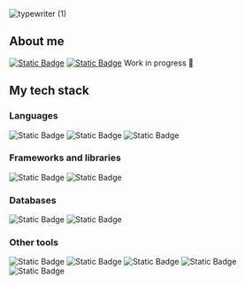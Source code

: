 ![typewriter (1)](https://github.com/user-attachments/assets/bfcc778c-429b-425e-b42c-6db1fef28863)

## About me
<a href="https://www.linkedin.com/in/kevin-rosario-cruz/" target="_blank">![Static Badge](https://img.shields.io/badge/LinkedIn-0077B5?style=flat-square)</a>
<a href="mailto:kevrosariocruz@gmail.com">![Static Badge](https://img.shields.io/badge/kevrosariocruz%40gmail.com-%23EA4335?style=flat-square&logo=gmail&logoColor=white)</a>
Work in progress 🚧
## My tech stack
### Languages
![Static Badge](https://img.shields.io/badge/Python-%233776AB?style=flat-square&logo=python&logoColor=white)
![Static Badge](https://img.shields.io/badge/C%23-%23512BD4?style=flat-square&logoColor=black)
![Static Badge](https://img.shields.io/badge/JavaScript-%23F7DF1E?style=flat-square&logo=javascript&logoColor=black)
### Frameworks and libraries
![Static Badge](https://img.shields.io/badge/ASP.NET%20Core-%23512BD4?style=flat-square&logo=dotnet&logoColor=white)
![Static Badge](https://img.shields.io/badge/React-%2361DAFB?style=flat-square&logo=react&logoColor=black)
### Databases
![Static Badge](https://img.shields.io/badge/PostgreSQL-%234169E1?style=flat-square&logo=postgresql&logoColor=white)
![Static Badge](https://img.shields.io/badge/SQL%20Server-red?style=flat-square)
### Other tools
![Static Badge](https://img.shields.io/badge/Git-%23F05032?style=flat-square&logo=git&logoColor=white)
![Static Badge](https://img.shields.io/badge/GitHub-%23181717?style=flat-square&logo=github&logoColor=white)
![Static Badge](https://img.shields.io/badge/Azure%20DevOps-008AD7?style=flat-square&logoColor=white)
![Static Badge](https://img.shields.io/badge/Visual%20Studio%20Code-0078d7?style=flat-square)
![Static Badge](https://img.shields.io/badge/Visual%20Studio-5e438f?style=flat-square)



